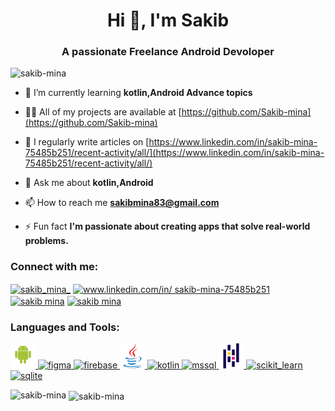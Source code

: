 <h1 align="center">Hi 👋, I'm Sakib</h1>
<h3 align="center">A passionate Freelance Android Devoloper</h3>

<p align="left"> <img src="https://komarev.com/ghpvc/?username=sakib-mina&label=Profile%20views&color=0e75b6&style=flat" alt="sakib-mina" /> </p>

- 🌱 I’m currently learning **kotlin,Android Advance topics**

- 👨‍💻 All of my projects are available at [https://github.com/Sakib-mina](https://github.com/Sakib-mina)

- 📝 I regularly write articles on [https://www.linkedin.com/in/sakib-mina-75485b251/recent-activity/all/](https://www.linkedin.com/in/sakib-mina-75485b251/recent-activity/all/)

- 💬 Ask me about **kotlin,Android**

- 📫 How to reach me **sakibmina83@gmail.com**

- ⚡ Fun fact **I'm passionate about creating apps that solve real-world problems.**

<h3 align="left">Connect with me:</h3>
<p align="left">
<a href="https://twitter.com/sakib_mina_" target="blank"><img align="center" src="https://raw.githubusercontent.com/rahuldkjain/github-profile-readme-generator/master/src/images/icons/Social/twitter.svg" alt="sakib_mina_" height="30" width="40" /></a>
<a href="https://linkedin.com/in/www.linkedin.com/in/ sakib-mina-75485b251" target="blank"><img align="center" src="https://raw.githubusercontent.com/rahuldkjain/github-profile-readme-generator/master/src/images/icons/Social/linked-in-alt.svg" alt="www.linkedin.com/in/ sakib-mina-75485b251" height="30" width="40" /></a>
<a href="https://fb.com/sakib mina" target="blank"><img align="center" src="https://raw.githubusercontent.com/rahuldkjain/github-profile-readme-generator/master/src/images/icons/Social/facebook.svg" alt="sakib mina" height="30" width="40" /></a>
<a href="https://www.leetcode.com/sakib mina" target="blank"><img align="center" src="https://raw.githubusercontent.com/rahuldkjain/github-profile-readme-generator/master/src/images/icons/Social/leet-code.svg" alt="sakib mina" height="30" width="40" /></a>
</p>

<h3 align="left">Languages and Tools:</h3>
<p align="left"> <a href="https://developer.android.com" target="_blank" rel="noreferrer"> <img src="https://raw.githubusercontent.com/devicons/devicon/master/icons/android/android-original-wordmark.svg" alt="android" width="40" height="40"/> </a> <a href="https://www.figma.com/" target="_blank" rel="noreferrer"> <img src="https://www.vectorlogo.zone/logos/figma/figma-icon.svg" alt="figma" width="40" height="40"/> </a> <a href="https://firebase.google.com/" target="_blank" rel="noreferrer"> <img src="https://www.vectorlogo.zone/logos/firebase/firebase-icon.svg" alt="firebase" width="40" height="40"/> </a> <a href="https://www.java.com" target="_blank" rel="noreferrer"> <img src="https://raw.githubusercontent.com/devicons/devicon/master/icons/java/java-original.svg" alt="java" width="40" height="40"/> </a> <a href="https://kotlinlang.org" target="_blank" rel="noreferrer"> <img src="https://www.vectorlogo.zone/logos/kotlinlang/kotlinlang-icon.svg" alt="kotlin" width="40" height="40"/> </a> <a href="https://www.microsoft.com/en-us/sql-server" target="_blank" rel="noreferrer"> <img src="https://www.svgrepo.com/show/303229/microsoft-sql-server-logo.svg" alt="mssql" width="40" height="40"/> </a> <a href="https://pandas.pydata.org/" target="_blank" rel="noreferrer"> <img src="https://raw.githubusercontent.com/devicons/devicon/2ae2a900d2f041da66e950e4d48052658d850630/icons/pandas/pandas-original.svg" alt="pandas" width="40" height="40"/> </a> <a href="https://scikit-learn.org/" target="_blank" rel="noreferrer"> <img src="https://upload.wikimedia.org/wikipedia/commons/0/05/Scikit_learn_logo_small.svg" alt="scikit_learn" width="40" height="40"/> </a> <a href="https://www.sqlite.org/" target="_blank" rel="noreferrer"> <img src="https://www.vectorlogo.zone/logos/sqlite/sqlite-icon.svg" alt="sqlite" width="40" height="40"/> </a> </p>

<p><img align="left" src="https://github-readme-stats.vercel.app/api/top-langs?username=sakib-mina&show_icons=true&locale=en&layout=compact" alt="sakib-mina" /></p>

<p>&nbsp;<img align="center" src="https://github-readme-stats.vercel.app/api?username=sakib-mina&show_icons=true&locale=en" alt="sakib-mina" /></p>
